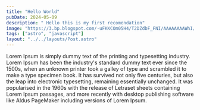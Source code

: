 ```yaml
---
title: "Hello World"
pubDate: 2024-05-09
description: " Hello this is my first recomendation"
image: "https://3.bp.blogspot.com/-uFKKCOm05H4/T2DZdbF_FNI/AAAAAAAAWhI/qhstNbdePAM/s1600/Paisajes-Naturales-HDR-HD_01.jpg"
tags: ["astro", "javascript"]
layout: "../../layouts/Post.astro"
---
```


Lorem Ipsum is simply dummy text of the printing and typesetting industry. Lorem Ipsum has been the industry's standard dummy text ever since the 1500s, when an unknown printer took a galley of type and scrambled it to make a type specimen book. It has survived not only five centuries, but also the leap into electronic typesetting, remaining essentially unchanged. It was popularised in the 1960s with the release of Letraset sheets containing Lorem Ipsum passages, and more recently with desktop publishing software like Aldus PageMaker including versions of Lorem Ipsum.
